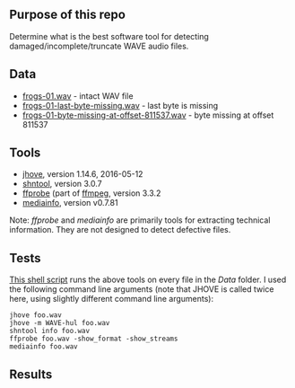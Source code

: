 
## Purpose of this repo

Determine what is the best software tool for detecting damaged/incomplete/truncate WAVE audio files.

## Data

* [frogs-01.wav](./data/frogs-01.wav) - intact WAV file
* [frogs-01-last-byte-missing.wav](./data/frogs-01-last-byte-missing.wav) - last byte is missing
* [frogs-01-byte-missing-at-offset-811537.wav](./data/frogs-01-byte-missing-at-offset-811537.wav) - byte missing at offset 811537

## Tools

* [jhove](http://jhove.openpreservation.org/), version 1.14.6, 2016-05-12
* [shntool](http://www.etree.org/shnutils/shntool/), version 3.0.7
* [ffprobe](https://ffmpeg.org/ffprobe.html) (part of [ffmpeg](https://ffmpeg.org/), version 3.3.2
* [mediainfo](https://mediaarea.net/en/MediaInfo), version v0.7.81

Note: *ffprobe* and *mediainfo* are primarily tools for extracting technical information. They are not designed to detect defective files.

## Tests

[This shell script](./runtools.sh) runs the above tools on every file in the *Data* folder. I used the following command line arguments (note that JHOVE is called twice here, using slightly different command line arguments):

    jhove foo.wav
    jhove -m WAVE-hul foo.wav
    shntool info foo.wav
    ffprobe foo.wav -show_format -show_streams
    mediainfo foo.wav

## Results

 